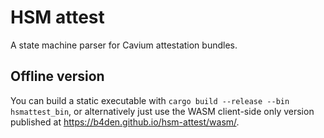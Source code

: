 # HSM attest

A state machine parser for Cavium attestation bundles.

## Offline version
You can build a static executable with `cargo build --release --bin hsmattest_bin`, or alternatively just use the WASM client-side only version published at <https://b4den.github.io/hsm-attest/wasm/>.
